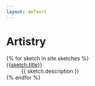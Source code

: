 ```yaml
---
layout: default
---
```


# Artistry

<section >
  <dl class="grid">
  {% for sketch in site.sketches %}
    <dt><a class="grid-item" href="{{site.baseurl}}{{ sketch.url }}"> {{sketch.title}}</a></dt>
    <dd>{{ sketch.description }}</dd>
    {% endfor %}

  </dl>
</section>
